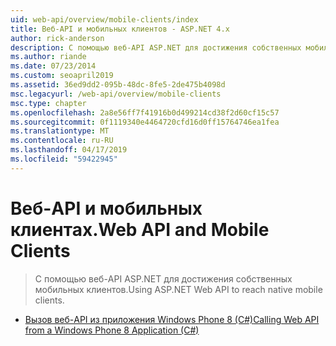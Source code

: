 ```yaml
---
uid: web-api/overview/mobile-clients/index
title: Веб-API и мобильных клиентов - ASP.NET 4.x
author: rick-anderson
description: С помощью веб-API ASP.NET для достижения собственных мобильных клиентов.
ms.author: riande
ms.date: 07/23/2014
ms.custom: seoapril2019
ms.assetid: 36ed9dd2-095b-48dc-8fe5-2de475b4098d
msc.legacyurl: /web-api/overview/mobile-clients
msc.type: chapter
ms.openlocfilehash: 2a8e56ff7f41916b0d499214cd38f2d60cf15c57
ms.sourcegitcommit: 0f1119340e4464720cfd16d0ff15764746ea1fea
ms.translationtype: MT
ms.contentlocale: ru-RU
ms.lasthandoff: 04/17/2019
ms.locfileid: "59422945"
---
```

# <a name="web-api-and-mobile-clients"></a><span data-ttu-id="d6266-103">Веб-API и мобильных клиентах.</span><span class="sxs-lookup"><span data-stu-id="d6266-103">Web API and Mobile Clients</span></span>

> <span data-ttu-id="d6266-104">С помощью веб-API ASP.NET для достижения собственных мобильных клиентов.</span><span class="sxs-lookup"><span data-stu-id="d6266-104">Using ASP.NET Web API to reach native mobile clients.</span></span>


- [<span data-ttu-id="d6266-105">Вызов веб-API из приложения Windows Phone 8 (C#)</span><span class="sxs-lookup"><span data-stu-id="d6266-105">Calling Web API from a Windows Phone 8 Application (C#)</span></span>](calling-web-api-from-a-windows-phone-8-application.md)
